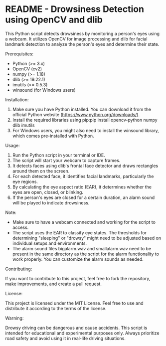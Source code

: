 # README - Drowsiness Detection using OpenCV and dlib

This Python script detects drowsiness by monitoring a person's eyes using a webcam. It utilizes OpenCV for image processing and dlib for facial landmark detection to analyze the person's eyes and determine their state.

Prerequisites:

- Python (>= 3.x)
- OpenCV (cv2)
- numpy (>= 1.18)
- dlib (>= 19.22.1)
- imutils (>= 0.5.3)
- winsound (for Windows users)

Installation:

1. Make sure you have Python installed. You can download it from the official Python website (https://www.python.org/downloads/).
2. Install the required libraries using pip:pip install opencv-python numpy dlib imutils
3. For Windows users, you might also need to install the winsound library, which comes pre-installed with Python.

Usage:

1. Run the Python script in your terminal or IDE.
2. The script will start your webcam to capture frames.
3. It detects faces using dlib's frontal face detector and draws rectangles around them on the screen.
4. For each detected face, it identifies facial landmarks, particularly the eye regions.
5. By calculating the eye aspect ratio (EAR), it determines whether the eyes are open, closed, or blinking.
6. If the person's eyes are closed for a certain duration, an alarm sound will be played to indicate drowsiness.

Note:

- Make sure to have a webcam connected and working for the script to access.
- The script uses the EAR to classify eye states. The thresholds for determining "sleeping" or "drowsy" might need to be adjusted based on individual setups and environments.
- The alarm sound files bigalarm.wav and smallalarm.wav need to be present in the same directory as the script for the alarm functionality to work properly. You can customize the alarm sounds as needed.

Contributing:

If you want to contribute to this project, feel free to fork the repository, make improvements, and create a pull request.

License:

This project is licensed under the MIT License. Feel free to use and distribute it according to the terms of the license.

Warning:

Drowsy driving can be dangerous and cause accidents. This script is intended for educational and experimental purposes only. Always prioritize road safety and avoid using it in real-life driving situations.

